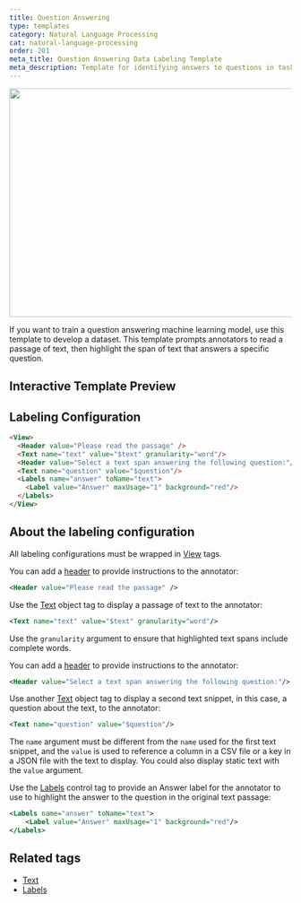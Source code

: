 ```yaml
---
title: Question Answering
type: templates
category: Natural Language Processing
cat: natural-language-processing
order: 201
meta_title: Question Answering Data Labeling Template
meta_description: Template for identifying answers to questions in tasks with Label Studio for your machine learning and data science projects.
---
```


<img src="/images/templates/question-answering.png" alt="" class="gif-border" width="552px" height="408px" />

If you want to train a question answering machine learning model, use this template to develop a dataset. This template prompts annotators to read a passage of text, then highlight the span of text that answers a specific question. 

## Interactive Template Preview

<div id="main-preview"></div>

## Labeling Configuration

```html
<View>
  <Header value="Please read the passage" />
  <Text name="text" value="$text" granularity="word"/>
  <Header value="Select a text span answering the following question:"/>
  <Text name="question" value="$question"/>
  <Labels name="answer" toName="text">
    <Label value="Answer" maxUsage="1" background="red"/>
  </Labels>
</View>
```

## About the labeling configuration

All labeling configurations must be wrapped in [View](/tags/view.html) tags.

You can add a [header](/tags/header.html) to provide instructions to the annotator:
```xml
<Header value="Please read the passage" />
```

Use the [Text](/tags/text.html) object tag to display a passage of text to the annotator:
```xml
<Text name="text" value="$text" granularity="word"/>
```
Use the `granularity` argument to ensure that highlighted text spans include complete words.

You can add a [header](/tags/header.html) to provide instructions to the annotator:
```xml
<Header value="Select a text span answering the following question:"/>
```

Use another [Text](/tags/text.html) object tag to display a second text snippet, in this case, a question about the text, to the annotator:
```xml
<Text name="question" value="$question"/>
```
The `name` argument must be different from the `name` used for the first text snippet, and the `value` is used to reference a column in a CSV file or a key in a JSON file with the text to display. You could also display static text with the `value` argument.

Use the [Labels](/tags/labels.html) control tag to provide an Answer label for the annotator to use to highlight the answer to the question in the original text passage:
```xml
<Labels name="answer" toName="text">
    <Label value="Answer" maxUsage="1" background="red"/>
</Labels>
```

## Related tags

- [Text](/tags/text.html)
- [Labels](/tags/labels.html)
